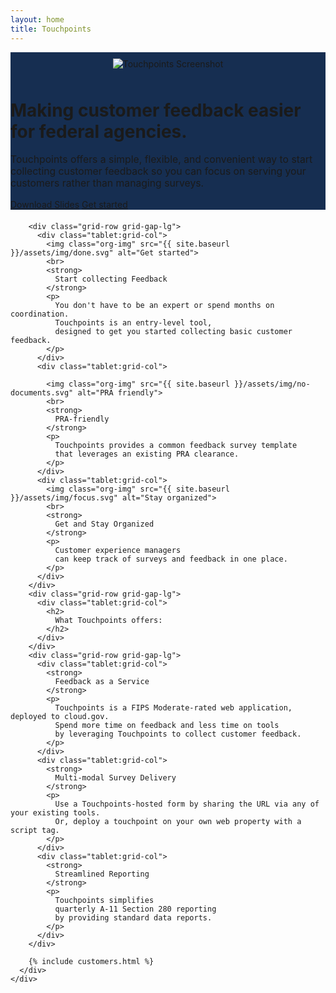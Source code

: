 ```yaml
---
layout: home
title: Touchpoints
---
```


<div style="background-color: #162E51;">
  <div class="grid-container usa-prose">
    <div class="grid-row grid-gap">
      <div class="tablet:grid-col-6" style="align-items: center; display: flex; justify-content: center;">
        <img src="{{ site.baseurl }}/assets/img/touchpoints-screenshot.jpg" alt="Touchpoints Screenshot" style="margin: 10px 0;">
      </div>
      <div class="tablet:grid-col-6 text-white">
        <h1 class="usa-intro font-serif-xl">
          Making customer feedback easier for federal agencies.
        </h1>
        <p style="font-size: 1.125em;">
          Touchpoints offers a simple,
          flexible, and convenient way to start collecting customer feedback
          so you can focus on serving your customers rather than managing surveys.
        </p>
        <p style="margin-bottom: 20px;">
          <a href="{{ site.baseurl }}/assets/files/GSA-Touchpoints-Product-Overview.pdf" class="usa-button usa-button--outline usa-button--inverse" target="_blank" rel="noopener">Download Slides</a>
          <a href="https://touchpoints.app.cloud.gov/users/sign_in" class="usa-button" target="_blank" rel="noopener">Get started</a>
        </p>
      </div>
    </div>
  </div>
</div>
<main class="usa-layout-docs" id="main-content">
  <div class="grid-container">
    <div class="grid-row grid-gap">
      <div class="usa-layout-docs__main desktop:grid-col-12 usa-prose">

        <div class="grid-row grid-gap-lg">
          <div class="tablet:grid-col">
            <img class="org-img" src="{{ site.baseurl }}/assets/img/done.svg" alt="Get started">
            <br>
            <strong>
              Start collecting Feedback
            </strong>
            <p>
              You don't have to be an expert or spend months on coordination.
              Touchpoints is an entry-level tool,
              designed to get you started collecting basic customer feedback.
            </p>
          </div>
          <div class="tablet:grid-col">

            <img class="org-img" src="{{ site.baseurl }}/assets/img/no-documents.svg" alt="PRA friendly">
            <br>
            <strong>
              PRA-friendly
            </strong>
            <p>
              Touchpoints provides a common feedback survey template
              that leverages an existing PRA clearance.
            </p>
          </div>
          <div class="tablet:grid-col">
            <img class="org-img" src="{{ site.baseurl }}/assets/img/focus.svg" alt="Stay organized">
            <br>
            <strong>
              Get and Stay Organized
            </strong>
            <p>
              Customer experience managers
              can keep track of surveys and feedback in one place.
            </p>
          </div>
        </div>
        <div class="grid-row grid-gap-lg">
          <div class="tablet:grid-col">
            <h2>
              What Touchpoints offers:
            </h2>
          </div>
        </div>
        <div class="grid-row grid-gap-lg">
          <div class="tablet:grid-col">
            <strong>
              Feedback as a Service
            </strong>
            <p>
              Touchpoints is a FIPS Moderate-rated web application, deployed to cloud.gov.
              Spend more time on feedback and less time on tools
              by leveraging Touchpoints to collect customer feedback.
            </p>
          </div>
          <div class="tablet:grid-col">
            <strong>
              Multi-modal Survey Delivery
            </strong>
            <p>
              Use a Touchpoints-hosted form by sharing the URL via any of your existing tools.
              Or, deploy a touchpoint on your own web property with a script tag.
            </p>
          </div>
          <div class="tablet:grid-col">
            <strong>
              Streamlined Reporting
            </strong>
            <p>
              Touchpoints simplifies
              quarterly A-11 Section 280 reporting
              by providing standard data reports.
            </p>
          </div>
        </div>

        {% include customers.html %}
      </div>
    </div>
  </div>
</main>

<script src="https://touchpoints.app.cloud.gov/touchpoints/92b47c29.js" async
crossorigin="anonymous"
integrity="sha256-JVV05xdB+GxDTkZ1cQsac8mX8QxlK9ALjOEVztc0+oE="></script>
